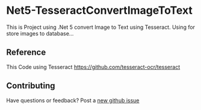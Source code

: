 # Net5-TesseractConvertImageToText
This is Project using .Net 5 convert Image to Text using Tesseract.
Using for store images to database...

## Reference
This Code using Tesseract
https://github.com/tesseract-ocr/tesseract

## Contributing

Have questions or feedback? Post a [new github issue](https://github.com/vts-contributor/Net5-TesseractConvertImageToText/issues)
